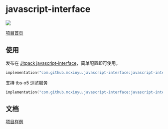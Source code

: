 # javascript-interface

[![](https://jitpack.io/v/mcxinyu/javascript-interface.svg)](https://jitpack.io/#mcxinyu/javascript-interface)

[项目首页](https://mcxinyu.github.io/javascript-interface)

## 使用
发布在 [Jitpack javascript-interface](https://jitpack.io/#mcxinyu/javascript-interface)，简单配置即可使用。

```kotlin
implementation("com.github.mcxinyu.javascript-interface:javascript-interface:{{version}}")
```

支持 tbs-x5 浏览服务

```kotlin
implementation("com.github.mcxinyu.javascript-interface:javascript-interface-tbsx5:{{version}}")
```

## 文档
[项目样例](/core/src/main/java/com/mcxinyu/javascriptinterface/JavaScriptInterface.kt)
